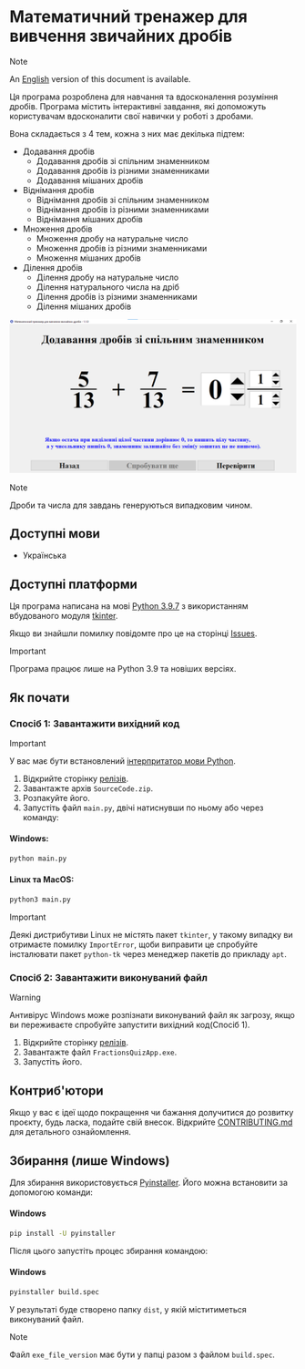 # Математичний тренажер для вивчення звичайних дробів
> [!NOTE]
> An [English](README_ENG.md) version of this document is available.


Ця програма розроблена для навчання та вдосконалення розуміння дробів. Програма містить інтерактивні завдання, які допоможуть користувачам вдосконалити свої навички у роботі з дробами. 

Вона складається з 4 тем, кожна з них має декілька підтем:
* Додавання дробів
    * Додавання дробів зі спільним знаменником
    * Додавання дробів із різними знаменниками
    * Додавання мішаних дробів
* Віднімання дробів
    * Віднімання дробів зі спільним знаменником
    * Віднімання дробів із різними знаменниками
    * Віднімання мішаних дробів
* Множення дробів
    * Множення дробу на натуральне число
    * Множення дробів із різними знаменниками
    * Множення мішаних дробів
* Ділення дробів
    * Ділення дробу на натуральне число
    * Ділення натурального числа на дріб
    * Ділення дробів із різними знаменниками
    * Ділення мішаних дробів

![Вікно завдання](assets/exercise_window_ua.png)

> [!NOTE]
> Дроби та числа для завдань генеруються випадковим чином.

## Доступні мови
* Українська

## Доступні платформи
Ця програма написана на мові [Python 3.9.7](https://www.python.org/downloads/release/python-397/) з використанням вбудованого модуля [tkinter](https://docs.python.org/uk/3/library/tkinter.html). 

Якщо ви знайшли помилку повідомте про це на сторінці [Issues](https://github.com/AntynK/FractionsQuizApp/issues).

> [!IMPORTANT]
> Програма працює лише на Python 3.9 та новіших версіях.


## Як почати

### Спосіб 1: Завантажити вихідний код
> [!IMPORTANT]
> У вас має бути встановлений [інтерпритатор мови Python](https://www.python.org/downloads/release/python-397/).

1. Відкрийте сторінку [релізів](https://github.com/AntynK/FractionsQuizApp/releases/latest).
2. Завантажте архів `SourceCode.zip`.
3. Розпакуйте його.
4. Запустіть файл `main.py`, двічі натиснувши по ньому або через команду:

#### Windows:
```bash 
python main.py
```
#### Linux та MacOS:
```bash
python3 main.py
```

> [!IMPORTANT]
> Деякі дистрибутиви Linux не містять пакет `tkinter`, у такому випадку ви отримаєте помилку `ImportError`, щоби виправити це спробуйте інсталювати пакет `python-tk` через менеджер пакетів до прикладу `apt`.


### Спосіб 2: Завантажити виконуваний файл
> [!WARNING]
> Антивірус Windows може розпізнати виконуваний файл як загрозу, якщо ви переживаєте спробуйте запустити вихідний код(Спосіб 1).

1. Відкрийте сторінку [релізів](https://github.com/AntynK/FractionsQuizApp/releases/latest).
2. Завантажте файл `FractionsQuizApp.exe`.
3. Запустіть його.


## Контриб'ютори
Якщо у вас є ідеї щодо покращення чи бажання долучитися до розвитку проєкту, будь ласка, подайте свій внесок. Відкрийте [CONTRIBUTING.md](CONTRIBUTING.md) для детального ознайомлення.

## Збирання (лише Windows)
Для збирання використовується [Pyinstaller](https://pyinstaller.org/en/stable/). 
Його можна встановити за допомогою команди:

#### Windows
```bash 
pip install -U pyinstaller
```

Після цього запустіть процес збирання командою:

#### Windows
```bash 
pyinstaller build.spec
```

У результаті буде створено папку `dist`, у якій міститиметься виконуваний файл.
> [!NOTE]
> Файл `exe_file_version` має бути у папці разом з файлом `build.spec`.
